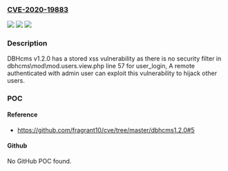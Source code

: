 ### [CVE-2020-19883](https://cve.mitre.org/cgi-bin/cvename.cgi?name=CVE-2020-19883)
![](https://img.shields.io/static/v1?label=Product&message=n%2Fa&color=blue)
![](https://img.shields.io/static/v1?label=Version&message=n%2Fa&color=blue)
![](https://img.shields.io/static/v1?label=Vulnerability&message=n%2Fa&color=brighgreen)

### Description

DBHcms v1.2.0 has a stored xss vulnerability as there is no security filter in dbhcms\mod\mod.users.view.php line 57 for user_login, A remote authenticated with admin user can exploit this vulnerability to hijack other users.

### POC

#### Reference
- https://github.com/fragrant10/cve/tree/master/dbhcms1.2.0#5

#### Github
No GitHub POC found.


